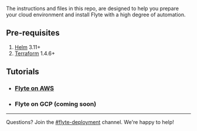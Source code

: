 The instructions and files in this repo, are designed to help you prepare your cloud environment and install Flyte with a high degree of automation.

## Pre-requisites

1. [Helm](https://helm.sh/docs/intro/install/) 3.11+
2. [Terraform](https://developer.hashicorp.com/terraform/tutorials/aws-get-started/install-cli#install-terraform) 1.4.6+

## Tutorials
* ### [Flyte on AWS](environments/aws/README.md)
* ### Flyte on GCP (coming soon)

---
Questions? Join the [#flyte-deployment](https://flyte-org.slack.com/archives/C01P3B761A6) channel. We're happy to help!